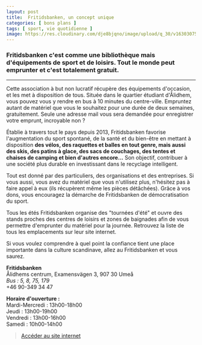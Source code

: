 ```yaml
---
layout: post
title:  Fritidsbanken, un concept unique
categories: [ bons plans ]
tags: [ sport, vie quotidienne ]
image: https://res.cloudinary.com/dje8bjqno/image/upload/q_30/v1630307533/compressed/Fritidsbanken-emprunter-materiel-de-sport.jpg
---
```

<h3>Fritidsbanken c'est comme une bibliothèque mais d'équipements de sport et de loisirs. Tout le monde peut emprunter et c'est totalement gratuit.</h3>

*********************

Cette association à but non lucratif récupère des équipements d'occasion, et les met à disposition de tous. Située dans le quartier étudiant d'Ålidhem, vous pouvez vous y rendre en bus à 10 minutes du centre-ville. Empruntez autant de matériel que vous le souhaitez pour une durée de deux semaines, gratuitement. Seule une adresse mail vous sera demandée pour enregistrer votre emprunt, incroyable non ?  

Établie à travers tout le pays depuis 2013, Fritidsbanken favorise l'augmentation du sport spontané, de la santé et du bien-être en mettant à disposition **des vélos, des raquettes et balles en tout genre, mais aussi des skis, des patins à glace, des sacs de couchages, des tentes et chaises de camping et bien d'autres encore...** Son objectif, contribuer à une société plus durable en investissant dans le recyclage intelligent. 

Tout est donné par des particuliers, des organisations et des entreprises. Si vous aussi, vous avez du matériel que vous n'utilisez plus, n'hésitez pas à faire appel à eux (ils récupèrent même les pièces détâchées). Grâce à vos dons, vous  encouragez la démarche de Fritidsbanken de démocratisation du sport. 

Tous les étés Fritidsbanken organise des "tournées d'été" et ouvre des stands proches des centres de loisirs et zones de baignades afin de vous permettre d'emprunter du matériel pour la journée. Retrouvez la liste de tous les emplacements sur leur site internet. 

Si vous voulez comprendre à quel point la confiance tient une place importante dans la culture scandinave, allez au Fritidsbanken et vous saurez. 

**Fritidsbanken**  
Ålidhems centrum, Examensvägen 3, 907 30 Umeå  
*Bus : 5, 8, 75, 179*  
+46 90-349 34 47  

**Horaire d'ouverture :**  
Mardi-Mercredi : 13h00-18h00  
Jeudi : 13h00-19h00  
Vendredi : 13h00-16h00  
Samedi : 10h00-14h00  

><a href="https://www.fritidsbanken.se/fritidsbank/umea/" target="_blank">Accéder au site internet</a>







